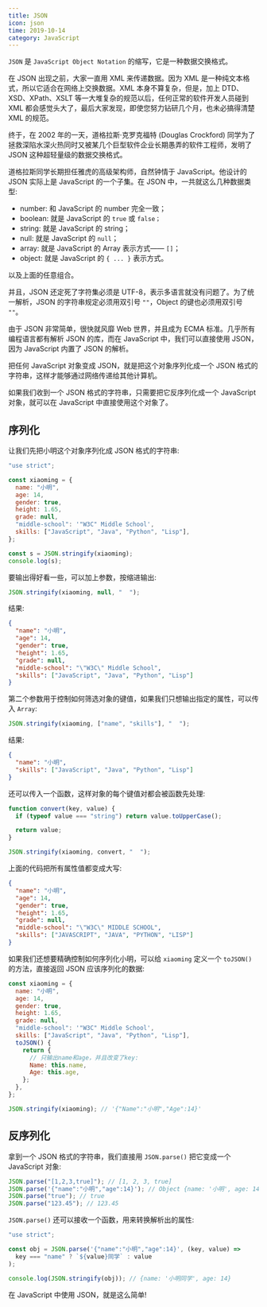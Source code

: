 ```yaml
---
title: JSON
icon: json
time: 2019-10-14
category: JavaScript
---
```


`JSON` 是 `JavaScript Object Notation` 的缩写，它是一种数据交换格式。

<!-- more -->

在 JSON 出现之前，大家一直用 XML 来传递数据。因为 XML 是一种纯文本格式，所以它适合在网络上交换数据。XML 本身不算复杂，但是，加上 DTD、XSD、XPath、XSLT 等一大堆复杂的规范以后，任何正常的软件开发人员碰到 XML 都会感觉头大了，最后大家发现，即使您努力钻研几个月，也未必搞得清楚 XML 的规范。

终于，在 2002 年的一天，道格拉斯·克罗克福特 (Douglas Crockford) 同学为了拯救深陷水深火热同时又被某几个巨型软件企业长期愚弄的软件工程师，发明了 JSON 这种超轻量级的数据交换格式。

道格拉斯同学长期担任雅虎的高级架构师，自然钟情于 JavaScript。他设计的 JSON 实际上是 JavaScript 的一个子集。在 JSON 中，一共就这么几种数据类型:

- number: 和 JavaScript 的 number 完全一致；
- boolean: 就是 JavaScript 的 `true` 或 `false；`
- string: 就是 JavaScript 的 string；
- null: 就是 JavaScript 的 `null`；
- array: 就是 JavaScript 的 Array 表示方式—— `[]`；
- object: 就是 JavaScript 的 `{ ... }` 表示方式。

以及上面的任意组合。

并且，JSON 还定死了字符集必须是 UTF-8，表示多语言就没有问题了。为了统一解析，JSON 的字符串规定必须用双引号 `""`，Object 的键也必须用双引号 `""`。

由于 JSON 非常简单，很快就风靡 Web 世界，并且成为 ECMA 标准。几乎所有编程语言都有解析 JSON 的库，而在 JavaScript 中，我们可以直接使用 JSON，因为 JavaScript 内置了 JSON 的解析。

把任何 JavaScript 对象变成 JSON，就是把这个对象序列化成一个 JSON 格式的字符串，这样才能够通过网络传递给其他计算机。

如果我们收到一个 JSON 格式的字符串，只需要把它反序列化成一个 JavaScript 对象，就可以在 JavaScript 中直接使用这个对象了。

## 序列化

让我们先把小明这个对象序列化成 JSON 格式的字符串:

```js
"use strict";

const xiaoming = {
  name: "小明",
  age: 14,
  gender: true,
  height: 1.65,
  grade: null,
  "middle-school": '"W3C" Middle School',
  skills: ["JavaScript", "Java", "Python", "Lisp"],
};

const s = JSON.stringify(xiaoming);
console.log(s);
```

要输出得好看一些，可以加上参数，按缩进输出:

```js
JSON.stringify(xiaoming, null, "  ");
```

结果:

```json
{
  "name": "小明",
  "age": 14,
  "gender": true,
  "height": 1.65,
  "grade": null,
  "middle-school": "\"W3C\" Middle School",
  "skills": ["JavaScript", "Java", "Python", "Lisp"]
}
```

第二个参数用于控制如何筛选对象的键值，如果我们只想输出指定的属性，可以传入 `Array`:

```js
JSON.stringify(xiaoming, ["name", "skills"], "  ");
```

结果:

```json
{
  "name": "小明",
  "skills": ["JavaScript", "Java", "Python", "Lisp"]
}
```

还可以传入一个函数，这样对象的每个键值对都会被函数先处理:

```js
function convert(key, value) {
  if (typeof value === "string") return value.toUpperCase();

  return value;
}

JSON.stringify(xiaoming, convert, "  ");
```

上面的代码把所有属性值都变成大写:

```json
{
  "name": "小明",
  "age": 14,
  "gender": true,
  "height": 1.65,
  "grade": null,
  "middle-school": "\"W3C\" MIDDLE SCHOOL",
  "skills": ["JAVASCRIPT", "JAVA", "PYTHON", "LISP"]
}
```

如果我们还想要精确控制如何序列化小明，可以给 `xiaoming` 定义一个 `toJSON()` 的方法，直接返回 JSON 应该序列化的数据:

```js
const xiaoming = {
  name: "小明",
  age: 14,
  gender: true,
  height: 1.65,
  grade: null,
  "middle-school": '"W3C" Middle School',
  skills: ["JavaScript", "Java", "Python", "Lisp"],
  toJSON() {
    return {
      // 只输出name和age，并且改变了key:
      Name: this.name,
      Age: this.age,
    };
  },
};

JSON.stringify(xiaoming); // '{"Name":"小明","Age":14}'
```

## 反序列化

拿到一个 JSON 格式的字符串，我们直接用 `JSON.parse()` 把它变成一个 JavaScript 对象:

```js
JSON.parse("[1,2,3,true]"); // [1, 2, 3, true]
JSON.parse('{"name":"小明","age":14}'); // Object {name: '小明', age: 14}
JSON.parse("true"); // true
JSON.parse("123.45"); // 123.45
```

`JSON.parse()` 还可以接收一个函数，用来转换解析出的属性:

```js
"use strict";

const obj = JSON.parse('{"name":"小明","age":14}', (key, value) =>
  key === "name" ? `${value}同学` : value
);

console.log(JSON.stringify(obj)); // {name: '小明同学', age: 14}
```

在 JavaScript 中使用 JSON，就是这么简单!
